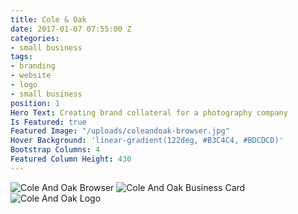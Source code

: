 ```yaml
---
title: Cole & Oak
date: 2017-01-07 07:55:00 Z
categories:
- small business
tags:
- branding
- website
- logo
- small business
position: 1
Hero Text: Creating brand collateral for a photography company
Is Featured: true
Featured Image: "/uploads/coleandoak-browser.jpg"
Hover Background: 'linear-gradient(122deg, #B3C4C4, #BDCDCD)'
Bootstrap Columns: 4
Featured Column Height: 430
---
```


![Cole And Oak Browser](/uploads/coleandoak-browser.jpg)
![Cole And Oak Business Card](/uploads/coleandoak-business-card-wide.jpg)
![Cole And Oak Logo](/uploads/coleandoak-logo.jpg)

